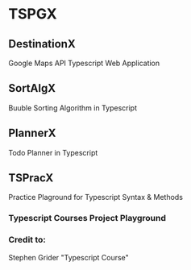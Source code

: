 # TSPGX

## DestinationX

Google Maps API Typescript Web Application

## SortAlgX

Buuble Sorting Algorithm in Typescript

## PlannerX

Todo Planner in Typescript

## TSPracX

Practice Plaground for Typescript Syntax & Methods

### Typescript Courses Project Playground

### Credit to:

Stephen Grider "Typescript Course"
